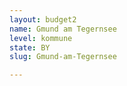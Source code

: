 ```yaml
---
layout: budget2
name: Gmund am Tegernsee
level: kommune
state: BY
slug: Gmund-am-Tegernsee

---
```



